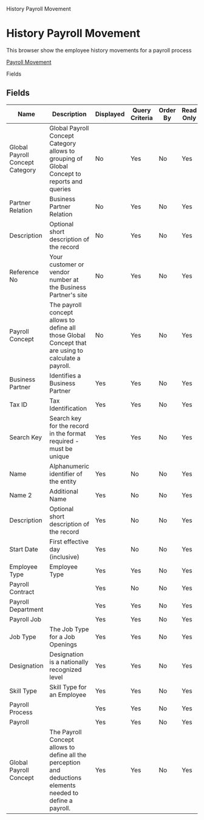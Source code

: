 
History Payroll Movement
# History Payroll Movement


This browser show the employee history movements for a payroll process  

[Payroll Movement](../../window-payroll-movement.md)

Fields
## Fields




Name                            | Description                                                                                                 | Displayed | Query Criteria | Order By | Read Only | Mandatory
------------------------------- | ----------------------------------------------------------------------------------------------------------- | --------- | -------------- | -------- | --------- | ---------
Global Payroll Concept Category | Global Payroll Concept Category allows to grouping of Global Concept to reports and queries                 | No        | Yes            | No       | Yes       | No       
Partner Relation                | Business Partner Relation                                                                                   | No        | Yes            | No       | Yes       | No       
Description                     | Optional short description of the record                                                                    | No        | Yes            | No       | Yes       | No       
Reference No                    | Your customer or vendor number at the Business Partner's site                                               | No        | Yes            | No       | Yes       | No       
Payroll Concept                 | The payroll concept allows to define all those Global Concept that are using to calculate a payroll.        | No        | Yes            | No       | Yes       | No       
Business Partner                | Identifies a Business Partner                                                                               | Yes       | Yes            | No       | Yes       | No       
Tax ID                          | Tax Identification                                                                                          | Yes       | Yes            | No       | Yes       | No       
Search Key                      | Search key for the record in the format required - must be unique                                           | Yes       | Yes            | No       | Yes       | No       
Name                            | Alphanumeric identifier of the entity                                                                       | Yes       | No             | No       | Yes       | No       
Name 2                          | Additional Name                                                                                             | Yes       | No             | No       | Yes       | No       
Description                     | Optional short description of the record                                                                    | Yes       | No             | No       | Yes       | No       
Start Date                      | First effective day (inclusive)                                                                             | Yes       | No             | No       | Yes       | No       
Employee Type                   | Employee Type                                                                                               | Yes       | Yes            | No       | Yes       | No       
Payroll Contract                |                                                                                                             | Yes       | No             | No       | Yes       | No       
Payroll Department              |                                                                                                             | Yes       | Yes            | No       | Yes       | No       
Payroll Job                     |                                                                                                             | Yes       | Yes            | No       | Yes       | No       
Job Type                        | The Job Type for a Job Openings                                                                             | Yes       | Yes            | No       | Yes       | No       
Designation                     | Designation is a nationally recognized level                                                                | Yes       | Yes            | No       | Yes       | No       
Skill Type                      | Skill Type for an Employee                                                                                  | Yes       | Yes            | No       | Yes       | No       
Payroll Process                 |                                                                                                             | Yes       | Yes            | No       | Yes       | Yes      
Payroll                         |                                                                                                             | Yes       | Yes            | No       | Yes       | No       
Global Payroll Concept          | The Payroll Concept allows to define all the perception and deductions elements needed to define a payroll. | Yes       | Yes            | No       | Yes       | No       
